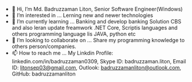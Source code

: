 - 👋 Hi, I’m Md. Badruzzaman Liton, Senior Software Engineer(Windows)
- 👀 I’m interested in ... Lerning new and newer technologies
- 🌱 I’m currently learning ... Banking and develop banking Solution CBS and also leran update freamwork .NET Core, Scriptis languages and others programming language lis JAVA, python etc
- 💞️ I’m looking to collaborate on ... Share my programming knowledge to others person/companies.
- 📫 How to reach me ... My Linkdin Profile: linkedin.com/in/badruzzaman0309, Skype ID: badruzzaman.liton, Email ID: litonsep03@gmail.com, Outlook: badruzzamanliton@outlook.com, GitHub: badruzzamanliton

<!---
badruzzamanliton/badruzzamanliton is a ✨ special ✨ repository because its `README.md` (this file) appears on your GitHub profile.
You can click the Preview link to take a look at your changes.
--->
